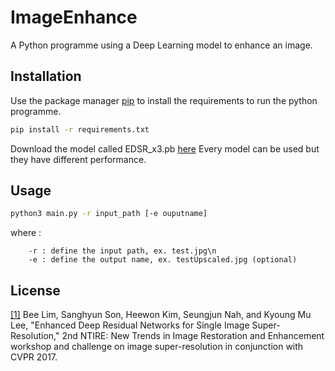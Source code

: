 # ImageEnhance
A Python programme using a Deep Learning model to enhance an image.

## Installation

Use the package manager [pip](https://pip.pypa.io/en/stable/) to install the requirements to run the python programme.

```bash
pip install -r requirements.txt
```

Download the model called EDSR_x3.pb [here](https://github.com/Saafke/EDSR_Tensorflow/tree/master/models)
Every model can be used but they have different performance. 

## Usage

```bash
python3 main.py -r input_path [-e ouputname]
```
where :
```
    -r : define the input path, ex. test.jpg\n
    -e : define the output name, ex. testUpscaled.jpg (optional)
```
## License

[[1]](https://openaccess.thecvf.com/content_cvpr_2017_workshops/w12/papers/Lim_Enhanced_Deep_Residual_CVPR_2017_paper.pdf) Bee Lim, Sanghyun Son, Heewon Kim, Seungjun Nah, and Kyoung Mu Lee, "Enhanced Deep Residual Networks for Single Image Super-Resolution," 2nd NTIRE: New Trends in Image Restoration and Enhancement workshop and challenge on image super-resolution in conjunction with CVPR 2017. 
